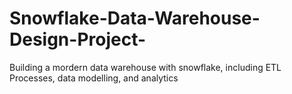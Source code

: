 # Snowflake-Data-Warehouse-Design-Project-
Building a mordern data warehouse with snowflake, including ETL Processes, data modelling, and analytics
